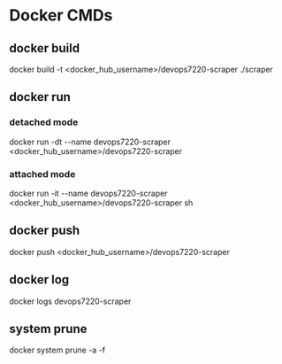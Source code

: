 # Docker CMDs

## docker build
docker build -t <docker_hub_username>/devops7220-scraper ./scraper

## docker run
### detached mode
docker run -dt --name devops7220-scraper <docker_hub_username>/devops7220-scraper
### attached mode
docker run -it --name devops7220-scraper <docker_hub_username>/devops7220-scraper sh

## docker push
docker push <docker_hub_username>/devops7220-scraper

## docker log
docker logs devops7220-scraper

## system prune
docker system prune -a -f